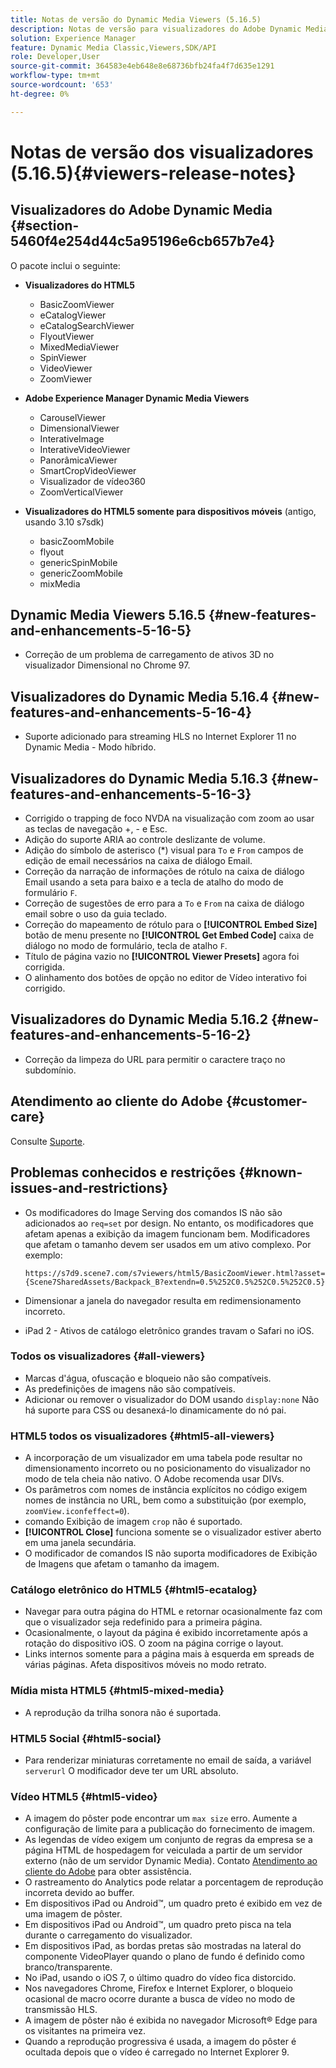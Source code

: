 ```yaml
---
title: Notas de versão do Dynamic Media Viewers (5.16.5)
description: Notas de versão para visualizadores do Adobe Dynamic Media.
solution: Experience Manager
feature: Dynamic Media Classic,Viewers,SDK/API
role: Developer,User
source-git-commit: 364583e4eb648e8e68736bfb24fa4f7d635e1291
workflow-type: tm+mt
source-wordcount: '653'
ht-degree: 0%

---
```


# Notas de versão dos visualizadores (5.16.5){#viewers-release-notes}

<!-- Updated March 03, 2022 for the 5.16.5 release. Contact is Deepa Gupta-->

<!-- hide: yes
hidefromtoc: yes-->

<!-- robots: noindex
googlebot: noindex -->

## Visualizadores do Adobe Dynamic Media {#section-5460f4e254d44c5a95196e6cb657b7e4}

O pacote inclui o seguinte:

* **Visualizadores do HTML5**

   * BasicZoomViewer
   * eCatalogViewer
   * eCatalogSearchViewer
   * FlyoutViewer
   * MixedMediaViewer
   * SpinViewer
   * VideoViewer
   * ZoomViewer

* **Adobe Experience Manager Dynamic Media Viewers**

   * CarouselViewer
   * DimensionalViewer
   * InterativeImage
   * InterativeVideoViewer
   * PanorâmicaViewer
   * SmartCropVideoViewer
   * Visualizador de vídeo360
   * ZoomVerticalViewer

* **Visualizadores do HTML5 somente para dispositivos móveis** (antigo, usando 3.10 s7sdk)

   * basicZoomMobile
   * flyout
   * genericSpinMobile
   * genericZoomMobile
   * mixMedia


## Dynamic Media Viewers 5.16.5 {#new-features-and-enhancements-5-16-5}

* Correção de um problema de carregamento de ativos 3D no visualizador Dimensional no Chrome 97.

## Visualizadores do Dynamic Media 5.16.4 {#new-features-and-enhancements-5-16-4}

* Suporte adicionado para streaming HLS no Internet Explorer 11 no Dynamic Media - Modo híbrido.

## Visualizadores do Dynamic Media 5.16.3 {#new-features-and-enhancements-5-16-3}

* Corrigido o trapping de foco NVDA na visualização com zoom ao usar as teclas de navegação +, - e Esc. <!-- (CQ-4290719) -->
* Adição do suporte ARIA ao controle deslizante de volume. <!--  (CQ-4324080) -->
* Adição do símbolo de asterisco (*) visual para `To` e `From` campos de edição de email necessários na caixa de diálogo Email. <!-- (CQ-4290935) -->
* Correção da narração de informações de rótulo na caixa de diálogo Email usando a seta para baixo e a tecla de atalho do modo de formulário `F`. <!-- (CQ-4290934) -->
* Correção de sugestões de erro para a `To` e `From` na caixa de diálogo email sobre o uso da guia teclado. <!-- (CQ-4290930) -->
* Correção do mapeamento de rótulo para o **[!UICONTROL Embed Size]** botão de menu presente no **[!UICONTROL Get Embed Code]** caixa de diálogo no modo de formulário, tecla de atalho `F`. <!-- (CQ-4290929) -->
* Título de página vazio no **[!UICONTROL Viewer Presets]** agora foi corrigida. <!-- (CQ-4290936) -->
* O alinhamento dos botões de opção no editor de Vídeo interativo foi corrigido. <!-- (CQ-4330159) -->

## Visualizadores do Dynamic Media 5.16.2 {#new-features-and-enhancements-5-16-2}

* Correção da limpeza do URL para permitir o caractere traço no subdomínio. <!-- (CQ-4327691) -->

## Atendimento ao cliente do Adobe {#customer-care}

Consulte [Suporte](https://experienceleague.adobe.com/docs/dynamic-media-classic/using/intro/support.html#intro).

## Problemas conhecidos e restrições {#known-issues-and-restrictions}

* Os modificadores do Image Serving dos comandos IS não são adicionados ao `req=set` por design. No entanto, os modificadores que afetam apenas a exibição da imagem funcionam bem. Modificadores que afetam o tamanho devem ser usados em um ativo complexo. Por exemplo:

   `https://s7d9.scene7.com/s7viewers/html5/BasicZoomViewer.html?asset= {Scene7SharedAssets/Backpack_B?extendn=0.5%252C0.5%252C0.5%252C0.5}`

* Dimensionar a janela do navegador resulta em redimensionamento incorreto.
* iPad 2 - Ativos de catálogo eletrônico grandes travam o Safari no iOS.

### Todos os visualizadores {#all-viewers}

* Marcas d&#39;água, ofuscação e bloqueio não são compatíveis.
* As predefinições de imagens não são compatíveis.
* Adicionar ou remover o visualizador do DOM usando `display:none` Não há suporte para CSS ou desanexá-lo dinamicamente do nó pai.

### HTML5 todos os visualizadores {#html5-all-viewers}

* A incorporação de um visualizador em uma tabela pode resultar no dimensionamento incorreto ou no posicionamento do visualizador no modo de tela cheia não nativo. O Adobe recomenda usar DIVs.
* Os parâmetros com nomes de instância explícitos no código exigem nomes de instância no URL, bem como a substituição (por exemplo, `zoomView.iconfeffect=0`).
* comando Exibição de imagem `crop` não é suportado.
* **[!UICONTROL Close]** funciona somente se o visualizador estiver aberto em uma janela secundária.
* O modificador de comandos IS não suporta modificadores de Exibição de Imagens que afetam o tamanho da imagem.

### Catálogo eletrônico do HTML5 {#html5-ecatalog}

* Navegar para outra página do HTML e retornar ocasionalmente faz com que o visualizador seja redefinido para a primeira página.
* Ocasionalmente, o layout da página é exibido incorretamente após a rotação do dispositivo iOS. O zoom na página corrige o layout.
* Links internos somente para a página mais à esquerda em spreads de várias páginas. Afeta dispositivos móveis no modo retrato.

### Mídia mista HTML5 {#html5-mixed-media}

* A reprodução da trilha sonora não é suportada.

### HTML5 Social {#html5-social}

* Para renderizar miniaturas corretamente no email de saída, a variável `serverurl` O modificador deve ter um URL absoluto.

### Vídeo HTML5 {#html5-video}

* A imagem do pôster pode encontrar um `max size` erro. Aumente a configuração de limite para a publicação do fornecimento de imagem.
* As legendas de vídeo exigem um conjunto de regras da empresa se a página HTML de hospedagem for veiculada a partir de um servidor externo (não de um servidor Dynamic Media). Contato [Atendimento ao cliente do Adobe](https://experienceleague.adobe.com/docs/dynamic-media-classic/using/intro/support.html#intro) para obter assistência.
* O rastreamento do Analytics pode relatar a porcentagem de reprodução incorreta devido ao buffer.
* Em dispositivos iPad ou Android™, um quadro preto é exibido em vez de uma imagem de pôster.
* Em dispositivos iPad ou Android™, um quadro preto pisca na tela durante o carregamento do visualizador.
* Em dispositivos iPad, as bordas pretas são mostradas na lateral do componente VideoPlayer quando o plano de fundo é definido como branco/transparente.
* No iPad, usando o iOS 7, o último quadro do vídeo fica distorcido.
* Nos navegadores Chrome, Firefox e Internet Explorer, o bloqueio ocasional de macro ocorre durante a busca de vídeo no modo de transmissão HLS.
* A imagem de pôster não é exibida no navegador Microsoft® Edge para os visitantes na primeira vez.
* Quando a reprodução progressiva é usada, a imagem do pôster é ocultada depois que o vídeo é carregado no Internet Explorer 9.
